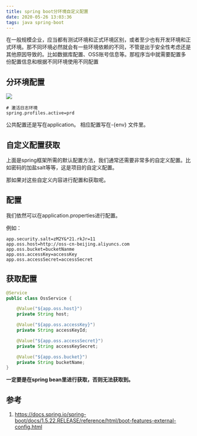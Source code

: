 ```yaml
---
title: spring boot分环境自定义配置
date: 2020-05-26 13:03:36
tags: java spring-boot
---
```


在一般规模企业，应当都有测试环境和正式环境区别，或者至少也有开发环境和正式环境。那不同环境必然就会有一些环境依赖的不同，不管是出于安全性考虑还是其他原因导致的。比如数据库配置、OSS账号信息等。那程序当中就需要配置多份配置信息和根据不同环境使用不同配置


<!--more-->

## 分环境配置


![](http://img.rc5j.cn/blog20200526133442.png)


```
# 激活日志环境
spring.profiles.active=prd
```

公共配置还是写在application。
相应配置写在-{env} 文件里。

## 自定义配置获取

上面是spring框架所需的默认配置方法，我们通常还需要非常多的自定义配置。比如密码的加盐salt等等，这是项目的自定义配置。

那如果对这些自定义内容进行配置和获取呢。


## 配置

我们依然可以在application.properties进行配置。

例如：

```properties
app.security.salt=zM2Y&*21.rkJr=11
app.oss.host=http://oss-cn-beijing.aliyuncs.com
app.oss.bucket=bucketNanme
app.oss.accessKey=accessKey
app.oss.accessSecret=accessSecret
```

## 获取配置

```java
@Service
public class OssService {

    @Value("${app.oss.host}")
    private String host;

    @Value("${app.oss.accessKey}")
    private String accessKeyId;

    @Value("${app.oss.accessSecret}")
    private String accessKeySecret;

    @Value("${app.oss.bucket}")
    private String bucketName;
}
```

**一定要是在spring bean里进行获取，否则无法获取到。**

## 参考


1. https://docs.spring.io/spring-boot/docs/1.5.22.RELEASE/reference/html/boot-features-external-config.html


